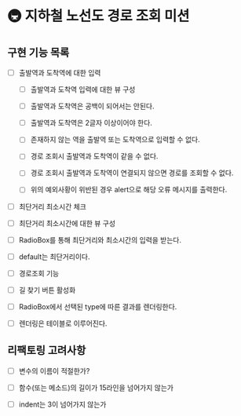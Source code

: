 # 🚇 지하철 노선도 경로 조회 미션

## 구현 기능 목록

-   [ ] 출발역과 도착역에 대한 입력

    -   [ ] 출발역과 도착역 입력에 대한 뷰 구성

    -   [ ] 출발역과 도착역은 공백이 되어서는 안된다.

    -   [ ] 출발역과 도착역은 2글자 이상이어야 한다.

    -   [ ] 존재하지 않는 역을 출발역 또는 도착역으로 입력할 수 없다.

    -   [ ] 경로 조회시 출발역과 도착역이 같을 수 없다.

    -   [ ] 경로 조회시 출발역과 도착역이 연결되지 않으면 경로를 조회할 수 없다.

    -   [ ] 위의 예외사황이 위반된 경우 alert으로 해당 오류 메시지를 출력한다.

-   [ ] 최단거리 최소시간 체크

-   [ ] 최단거리 최소시간에 대한 뷰 구성

-   [ ] RadioBox를 통해 최단거리와 최소시간의 입력을 받는다.

-   [ ] default는 최단거리이다.

-   [ ] 경로조회 기능

-   [ ] 길 찾기 버튼 활성화

-   [ ] RadioBox에서 선택된 type에 따른 결과를 렌더링한다.

-   [ ] 렌더링은 테이블로 이루어진다.

## 리팩토링 고려사항

-   [ ] 변수의 이름이 적절한가?

-   [ ] 함수(또는 메소드)의 길이가 15라인을 넘어가지 않는가

-   [ ] indent는 3이 넘어가지 않는가
